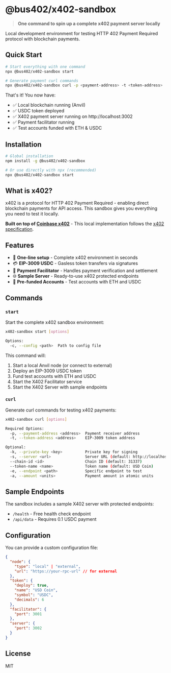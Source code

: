 # @bus402/x402-sandbox

> **One command to spin up a complete x402 payment server locally**

Local development environment for testing HTTP 402 Payment Required protocol with blockchain payments.

## Quick Start

```bash
# Start everything with one command
npx @bus402/x402-sandbox start

# Generate payment curl commands
npx @bus402/x402-sandbox curl -p <payment-address> -t <token-address>
```

That's it! You now have:

- ✅ Local blockchain running (Anvil)
- ✅ USDC token deployed
- ✅ X402 payment server running on http://localhost:3002
- ✅ Payment facilitator running
- ✅ Test accounts funded with ETH & USDC

## Installation

```bash
# Global installation
npm install -g @bus402/x402-sandbox

# Or use directly with npx (recommended)
npx @bus402/x402-sandbox start
```

## What is x402?

x402 is a protocol for HTTP 402 Payment Required - enabling direct blockchain payments for API access. This sandbox gives you everything you need to test it locally.

**Built on top of [Coinbase x402](https://github.com/coinbase/x402)** - This local implementation follows the [x402 specification](https://github.com/coinbase/x402/tree/main/specs).

## Features

- 🚀 **One-line setup** - Complete x402 environment in seconds
- 💳 **EIP-3009 USDC** - Gasless token transfers via signatures
- 🔧 **Payment Facilitator** - Handles payment verification and settlement
- 🌐 **Sample Server** - Ready-to-use x402 protected endpoints
- 🧪 **Pre-funded Accounts** - Test accounts with ETH and USDC

## Commands

### `start`

Start the complete x402 sandbox environment:

```bash
x402-sandbox start [options]

Options:
  -c, --config <path>  Path to config file
```

This command will:

1. Start a local Anvil node (or connect to external)
2. Deploy an EIP-3009 USDC token
3. Fund test accounts with ETH and USDC
4. Start the X402 Facilitator service
5. Start the X402 Server with sample endpoints

### `curl`

Generate curl commands for testing x402 payments:

```bash
x402-sandbox curl [options]

Required Options:
  -p, --payment-address <address>  Payment receiver address
  -t, --token-address <address>    EIP-3009 token address

Optional:
  -k, --private-key <key>          Private key for signing
  -s, --server <url>               Server URL (default: http://localhost:3002)
  --chain-id <id>                  Chain ID (default: 31337)
  --token-name <name>              Token name (default: USD Coin)
  -e, --endpoint <path>            Specific endpoint to test
  -a, --amount <units>             Payment amount in atomic units
```

## Sample Endpoints

The sandbox includes a sample X402 server with protected endpoints:

- `/health` - Free health check endpoint
- `/api/data` - Requires 0.1 USDC payment

## Configuration

You can provide a custom configuration file:

```json
{
  "node": {
    "type": "local" | "external",
    "url": "https://your-rpc-url" // for external
  },
  "token": {
    "deploy": true,
    "name": "USD Coin",
    "symbol": "USDC",
    "decimals": 6
  },
  "facilitator": {
    "port": 3001
  },
  "server": {
    "port": 3002
  }
}
```

## License

MIT
